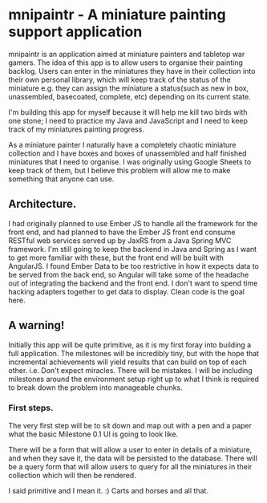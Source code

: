 # mnipaintr - A miniature painting support application

mnipaintr is an application aimed at miniature painters and tabletop war gamers. The idea of this app is to allow users to organise their painting backlog. Users can enter in the miniatures they have in their collection into their own personal library, which will keep track of the status of the miniature e.g. they can assign the miniature a status(such as new in box, unassembled, basecoated, complete, etc) depending on its current state.

I'm building this app for myself because it will help me kill two birds with one stone; I need to practice my Java and JavaScript and I need to keep track of my miniatures painting progress.

As a miniature painter I naturally have a completely chaotic miniature collection and I have boxes and boxes of unassembled and half finished miniatures that I need to organise. I was originally using Google Sheets to keep track of them, but I believe this problem will allow me to make something that anyone can use.

## Architecture.

I had originally planned to use Ember JS to handle all the framework for the front end, and had planned to have the Ember JS front end consume RESTful web services served up by JaxRS from a Java Spring MVC framework. I'm still going to keep the backend in Java and Spring as I want to get more familiar with these, but the front end will be built with AngularJS. I found Ember Data to be too restrictive in how it expects data to be served from the back end, so Angular will take some of the headache out of integrating the backend and the front end. I don't want to spend time hacking adapters together to get data to display. Clean code is the goal here.

## A warning!

Initially this app will be quite primitive, as it is my first foray into building a full application. The milestones will be incredibly tiny, but with the hope that incremental achievements will yield results that can build on top of each other. i.e. Don't expect miracles. There will be mistakes. I will be including milestones around the environment setup right up to what I think is required to break down the problem into manageable chunks.

### First steps.
The very first step will be to sit down and map out with a pen and a paper what the basic Milestone 0.1 UI is going to look like.

There will be a form that will allow a user to enter in details of a miniature, and when they save it, the data will be persisted to the database.
There will be a query form that will allow users to query for all the miniatures in their collection which will then be rendered.

I said primitive and I mean it. :) Carts and horses and all that.
